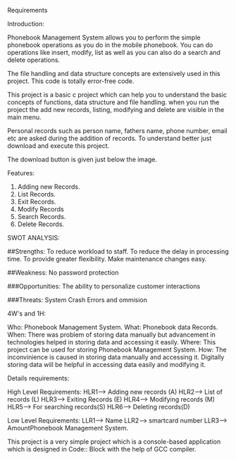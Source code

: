 Requirements

Introduction:

Phonebook Management System allows you to perform the simple phonebook operations as you do in the mobile phonebook. You can do operations like insert, modify, list as well as you can also do a search and delete operations.

The file handling and data structure concepts are extensively used in this project. This code is totally error-free code.

This project is a basic c project which can help you to understand the basic concepts of functions, data structure and file handling. when you run the project the add new records, listing, modifying and delete are visible in the main menu.

Personal records such as person name, fathers name, phone number, email etc are asked during the addition of records. To understand better just download and execute this project.

The download button is given just below the image.

Features:

1. Adding new Records.
2. List Records.
3. Exit Records.
4. Modify Records
5. Search Records.
6. Delete Records.

SWOT ANALYSIS:

##Strengths: To reduce workload to staff. To reduce the delay in processing time. To provide greater flexibility. Make maintenance changes easy.

##Weakness: No password protection

###Opportunities: The ability to personalize customer interactions

###Threats: System Crash Errors and ommision

4W's and 1H:

Who: Phonebook Management System. What: Phonebook data Records. When: There was problem of storing data manually but advancement in technologies helped in storing data and accessing it easily. Where: This project can be used for storing Phonebook Management System. How: The inconvinience is caused in storing data manually and accessing it. Digitally storing data will be helpful in accessing data easily and modifying it.

Details requirements:

High Level Requirements: HLR1--> Adding new records (A) HLR2--> List of records (L) HLR3--> Exiting Records (E) HLR4--> Modifying records (M) HLR5--> For searching records(S) HLR6--> Deleting records(D)

Low Level Requirements: LLR1--> Name LLR2--> smartcard number LLR3--> AmountPhonebook Management System.

This project is a very simple project which is a console-based application which is designed in Code:: Block with the help of GCC compiler.
